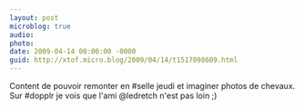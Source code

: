 ```yaml
---
layout: post
microblog: true
audio: 
photo: 
date: 2009-04-14 00:00:00 -0000
guid: http://xtof.micro.blog/2009/04/14/t1517098609.html
---
```

Content de pouvoir remonter en #selle jeudi et imaginer photos de chevaux.  Sur #dopplr je vois que l'ami @ledretch n'est pas loin ;)
